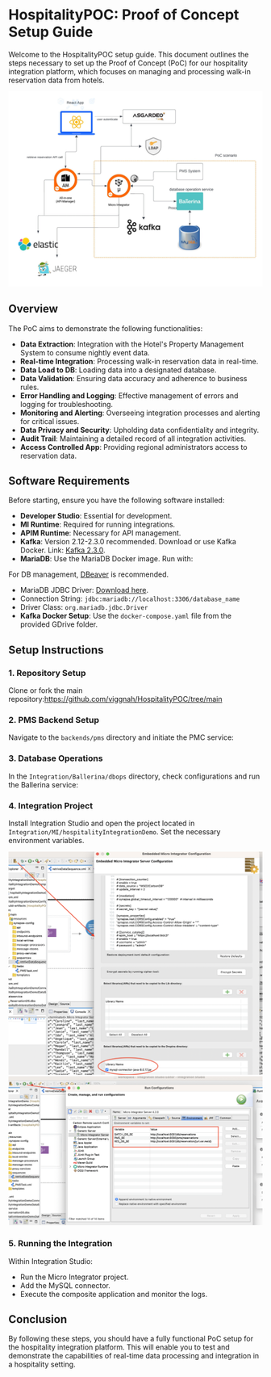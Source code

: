 # HospitalityPOC: Proof of Concept Setup Guide

Welcome to the HospitalityPOC setup guide. This document outlines the steps necessary to set up the Proof of Concept (PoC) for our hospitality integration platform, which focuses on managing and processing walk-in reservation data from hotels.

![PoC Overview](./images/PoC-overview.jpeg)


## Overview

The PoC aims to demonstrate the following functionalities:

- **Data Extraction**: Integration with the Hotel's Property Management System to consume nightly event data.
- **Real-time Integration**: Processing walk-in reservation data in real-time.
- **Data Load to DB**: Loading data into a designated database.
- **Data Validation**: Ensuring data accuracy and adherence to business rules.
- **Error Handling and Logging**: Effective management of errors and logging for troubleshooting.
- **Monitoring and Alerting**: Overseeing integration processes and alerting for critical issues.
- **Data Privacy and Security**: Upholding data confidentiality and integrity.
- **Audit Trail**: Maintaining a detailed record of all integration activities.
- **Access Controlled App**: Providing regional administrators access to reservation data.

## Software Requirements

Before starting, ensure you have the following software installed:

- **Developer Studio**: Essential for development.
- **MI Runtime**: Required for running integrations.
- **APIM Runtime**: Necessary for API management.
- **Kafka**: Version 2.12-2.3.0 recommended. Download or use Kafka Docker. Link: [Kafka 2.3.0](https://archive.apache.org/dist/kafka/2.3.0/kafka_2.12-2.3.0.tgz).
- **MariaDB**: Use the MariaDB Docker image. Run with: 

For DB management, [DBeaver](https://dbeaver.io/) is recommended.
- MariaDB JDBC Driver: [Download here](https://mariadb.com/kb/en/installing-mariadb-connectorj/).
- Connection String: `jdbc:mariadb://localhost:3306/database_name`
- Driver Class: `org.mariadb.jdbc.Driver`
- **Kafka Docker Setup**: Use the `docker-compose.yaml` file from the provided GDrive folder.

## Setup Instructions

### 1. Repository Setup
Clone or fork the main repository:https://github.com/viggnah/HospitalityPOC/tree/main

### 2. PMS Backend Setup
Navigate to the `backends/pms` directory and initiate the PMC service:


### 3. Database Operations
In the `Integration/Ballerina/dbops` directory, check configurations and run the Ballerina service:


### 4. Integration Project
Install Integration Studio and open the project located in `Integration/MI/hospitalityIntegrationDemo`. Set the necessary environment variables.

![Set JDBC connector](./images/image-1.png)
![Set Environment variables](./images/image-2.png)

### 5. Running the Integration
Within Integration Studio:
- Run the Micro Integrator project.
- Add the MySQL connector.
- Execute the composite application and monitor the logs.

## Conclusion

By following these steps, you should have a fully functional PoC setup for the hospitality integration platform. This will enable you to test and demonstrate the capabilities of real-time data processing and integration in a hospitality setting.
